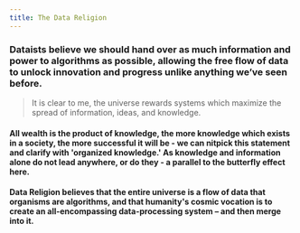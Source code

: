 ```yaml
--- 
title: The Data Religion
--- 
```


### Dataists believe we should hand over as much information and power to algorithms as possible, allowing the free flow of data to unlock innovation and progress unlike anything we’ve seen before.

> It is clear to me, the universe rewards systems which maximize the spread of information, ideas, and knowledge. 

#### All wealth is the product of knowledge, the more knowledge which exists in a society, the more successful it will be - we can nitpick this statement and clarify with 'organized knowledge.' As knowledge and information alone do not lead anywhere, or do they - a parallel to the butterfly effect here. 

#### **Data Religion** believes that the entire universe is a flow **of data** that organisms are algorithms, and that humanity's cosmic vocation is to create an all-encompassing **data**\-processing system – and then merge into it.
